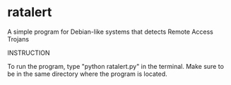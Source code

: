 # ratalert
A simple program for Debian-like systems that detects Remote Access Trojans



INSTRUCTION

To run the program, type "python ratalert.py" in the terminal. Make sure to be in the same directory where the program is located.
